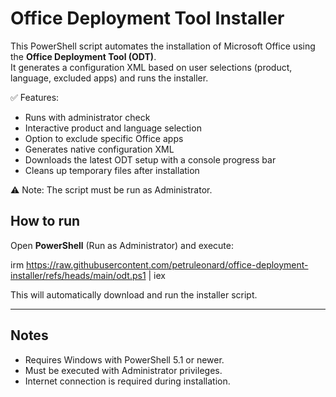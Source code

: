 # Office Deployment Tool Installer

This PowerShell script automates the installation of Microsoft Office using the **Office Deployment Tool (ODT)**.  
It generates a configuration XML based on user selections (product, language, excluded apps) and runs the installer.  

✅ Features:  
- Runs with administrator check  
- Interactive product and language selection  
- Option to exclude specific Office apps  
- Generates native configuration XML  
- Downloads the latest ODT setup with a console progress bar  
- Cleans up temporary files after installation  

⚠️ Note: The script must be run as Administrator.  

## How to run

Open **PowerShell** (Run as Administrator) and execute:

   irm https://raw.githubusercontent.com/petruleonard/office-deployment-installer/refs/heads/main/odt.ps1 | iex

This will automatically download and run the installer script.

---

## Notes
- Requires Windows with PowerShell 5.1 or newer.
- Must be executed with Administrator privileges.
- Internet connection is required during installation.


